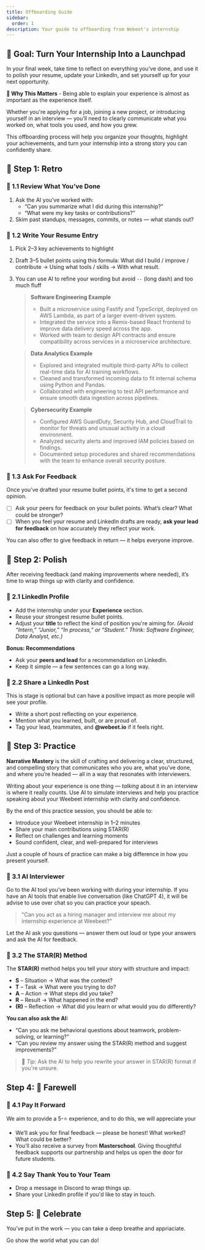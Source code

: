 ```yaml
---
title: Offboarding Guide
sidebar:
  order: 1
description: Your guide to offboarding from Webeet's internship
---
```


## 🎯 Goal: Turn Your Internship Into a Launchpad

In your final week, take time to reflect on everything you’ve done, and use it to polish your resume, update your LinkedIn, and set yourself up for your next opportunity.

**🔰 Why This Matters** - Being able to explain your experience is almost as important as the experience itself.

Whether you're applying for a job, joining a new project, or introducing yourself in an interview — you’ll need to clearly communicate what you worked on, what tools you used, and how you grew.

This offboarding process will help you organize your thoughts, highlight your achievements, and turn your internship into a strong story you can confidently share.

## 🔎 Step 1: Retro

### 🔹 1.1 Review What You’ve Done

1. Ask the AI you’ve worked with:
   - “Can you summarize what I did during this internship?”
   - “What were my key tasks or contributions?”
2. Skim past standups, messages, commits, or notes — what stands out?

### 🔹 1.2 Write Your Resume Entry

1. Pick 2–3 key achievements to highlight

2. Draft 3–5 bullet points using this formula: What did I build / improve / contribute → Using what tools / skills → With what result.

3. You can use AI to refine your wording but avoid `--` (long dash) and too much fluff

   > **Software Engineering Example**
   >
   > - Built a microservice using Fastify and TypeScript, deployed on AWS Lambda, as part of a larger event-driven system.
   > - Integrated the service into a Remix-based React frontend to improve data delivery speed across the app.
   > - Worked with team to design API contracts and ensure compatibility across services in a microservice architecture.

   > **Data Analytics Example**
   >
   > - Explored and integrated multiple third-party APIs to collect real-time data for AI training workflows.
   > - Cleaned and transformed incoming data to fit internal schema using Python and Pandas.
   > - Collaborated with engineering to test API performance and ensure smooth data ingestion across pipelines.

   > **Cybersecurity Example**
   >
   > - Configured AWS GuardDuty, Security Hub, and CloudTrail to monitor for threats and unusual activity in a cloud environment.
   > - Analyzed security alerts and improved IAM policies based on findings.
   > - Documented setup procedures and shared recommendations with the team to enhance overall security posture.

### 🔹 1.3 Ask For Feedback

Once you’ve drafted your resume bullet points, it's time to get a second opinion.

- [ ] Ask your peers for feedback on your bullet points. What’s clear? What could be stronger?
- [ ] When you feel your resume and LinkedIn drafts are ready, **ask your lead for feedback** on how accurately they reflect your work.

You can also offer to give feedback in return — it helps everyone improve.

## 💅 Step 2: Polish

After receiving feedback (and making improvements where needed), it’s time to wrap things up with clarity and confidence.

### 🔹 2.1 LinkedIn Profile

- Add the internship under your **Experience** section.
- Reuse your strongest resume bullet points.
- Adjust your **title** to reflect the kind of position you're aiming for.
  _(Avoid “Intern,” “Junior,” “In process,” or “Student.” Think: Software Engineer, Data Analyst, etc.)_

**Bonus: Recommendations**

- Ask your **peers and lead** for a recommendation on LinkedIn.
- Keep it simple — a few sentences can go a long way.

### 🔹 2.2 Share a LinkedIn Post

This is stage is optional but can have a positive impact as more people will see your profile.

- Write a short post reflecting on your experience.
- Mention what you learned, built, or are proud of.
- Tag your lead, teammates, and **@webeet.io** if it feels right.

## 🧠 Step 3: Practice

**Narrative Mastery** is the skill of crafting and delivering a clear, structured, and compelling story that communicates who you are, what you’ve done, and where you’re headed — all in a way that resonates with interviewers.

Writing about your experience is one thing — _talking_ about it in an interview is where it really counts. Use AI to simulate interviews and help you practice speaking about your Weebeet internship with clarity and confidence.

By the end of this practice session, you should be able to:

- Introduce your Weebeet internship in 1–2 minutes
- Share your main contributions using STAR(R)
- Reflect on challenges and learning moments
- Sound confident, clear, and well-prepared for interviews

Just a couple of hours of practice can make a big difference in how you present yourself.

### 🔹 3.1 AI Interviewer

Go to the AI tool you've been working with during your internship. If you have an AI tools that enable live conversation (like ChatGPT 4), it will be advise to use over chat so you can practice your speach.

> "Can you act as a hiring manager and interview me about my internship experience at Weebeet?"

Let the AI ask you questions — answer them out loud or type your answers and ask the AI for feedback.

### 🔹 3.2 The STAR(R) Method

The **STAR(R)** method helps you tell your story with structure and impact:

- **S** – Situation → What was the context?
- **T** – Task → What were you trying to do?
- **A** – Action → What steps did _you_ take?
- **R** – Result → What happened in the end?
- **(R)** – Reflection → What did you learn or what would you do differently?

**You can also ask the AI:**

- “Can you ask me behavioral questions about teamwork, problem-solving, or learning?”
- “Can you review my answer using the STAR(R) method and suggest improvements?”

> 📝 _Tip:_ Ask the AI to help you rewrite your answer in STAR(R) format if you're unsure.

## Step 4: 👋 Farewell

### 🔹 4.1 Pay It Forward

We aim to provide a 5-⭐️ experience, and to do this, we will appreciate your

- We’ll ask you for final feedback — please be honest! What worked? What could be better?
- You’ll also receive a survey from **Masterschool**. Giving thoughtful feedback supports our partnership and helps us open the door for future students.

### 🔹 4.2 Say Thank You to Your Team

- Drop a message in Discord to wrap things up.
- Share your LinkedIn profile if you'd like to stay in touch.

## Step 5: 🎉 Celebrate

You’ve put in the work — you can take a deep breathe and appriaciate.

Go show the world what you can do!
